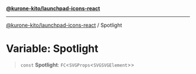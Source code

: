 [**@kurone-kito/launchpad-icons-react**](../README.md)

***

[@kurone-kito/launchpad-icons-react](../globals.md) / Spotlight

# Variable: Spotlight

> `const` **Spotlight**: `FC`\<`SVGProps`\<`SVGSVGElement`\>\>
